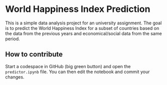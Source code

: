 # World Happiness Index Prediction

This is a simple data analysis project for an university assignment. The goal is to predict the World Happiness Index for a subset of countries based on the data from the previous years and economical/social data from the same period.

## How to contribute

Start a codespace in GitHub (big green button) and open the `predictor.ipynb` file. You can then edit the notebook and commit your changes.